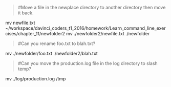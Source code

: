 >#Move a file in the newplace directory to another directory then move it back.

mv newfile.txt ~/workspace/davinci_coders_t1_2016/homework/Learn_command_line_exercises/chapter_11/newfolder2
mv ./newfolder2/newfile.txt ./newfolder

>#Can you rename foo.txt to blah.txt?

mv ./newfolder/foo.txt ./newfolder2/blah.txt

>#Can you move the production.log file in the log directory to slash temp?

mv ./log/production.log /tmp
